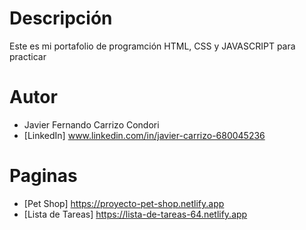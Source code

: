 # Descripción
Este es mi portafolio de programción HTML, CSS y JAVASCRIPT para practicar

# Autor
* Javier Fernando Carrizo Condori
* [LinkedIn] www.linkedin.com/in/javier-carrizo-680045236

# Paginas
* [Pet Shop] https://proyecto-pet-shop.netlify.app
* [Lista de Tareas] https://lista-de-tareas-64.netlify.app
